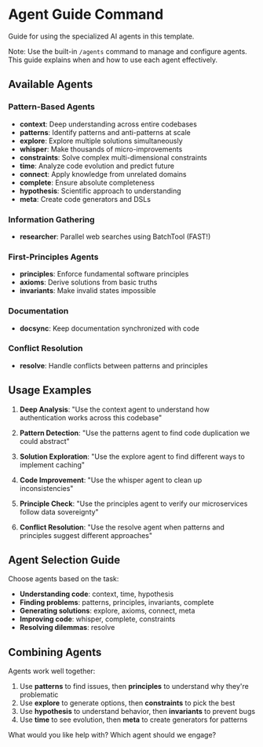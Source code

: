 # Agent Guide Command

Guide for using the specialized AI agents in this template. 

Note: Use the built-in `/agents` command to manage and configure agents. This guide explains when and how to use each agent effectively.

## Available Agents

### Pattern-Based Agents
- **context**: Deep understanding across entire codebases
- **patterns**: Identify patterns and anti-patterns at scale
- **explore**: Explore multiple solutions simultaneously
- **whisper**: Make thousands of micro-improvements
- **constraints**: Solve complex multi-dimensional constraints
- **time**: Analyze code evolution and predict future
- **connect**: Apply knowledge from unrelated domains
- **complete**: Ensure absolute completeness
- **hypothesis**: Scientific approach to understanding
- **meta**: Create code generators and DSLs

### Information Gathering
- **researcher**: Parallel web searches using BatchTool (FAST!)

### First-Principles Agents
- **principles**: Enforce fundamental software principles
- **axioms**: Derive solutions from basic truths
- **invariants**: Make invalid states impossible

### Documentation
- **docsync**: Keep documentation synchronized with code

### Conflict Resolution
- **resolve**: Handle conflicts between patterns and principles

## Usage Examples

1. **Deep Analysis**: "Use the context agent to understand how authentication works across this codebase"

2. **Pattern Detection**: "Use the patterns agent to find code duplication we could abstract"

3. **Solution Exploration**: "Use the explore agent to find different ways to implement caching"

4. **Code Improvement**: "Use the whisper agent to clean up inconsistencies"

5. **Principle Check**: "Use the principles agent to verify our microservices follow data sovereignty"

6. **Conflict Resolution**: "Use the resolve agent when patterns and principles suggest different approaches"

## Agent Selection Guide

Choose agents based on the task:
- **Understanding code**: context, time, hypothesis
- **Finding problems**: patterns, principles, invariants, complete
- **Generating solutions**: explore, axioms, connect, meta
- **Improving code**: whisper, complete, constraints
- **Resolving dilemmas**: resolve

## Combining Agents

Agents work well together:
1. Use **patterns** to find issues, then **principles** to understand why they're problematic
2. Use **explore** to generate options, then **constraints** to pick the best
3. Use **hypothesis** to understand behavior, then **invariants** to prevent bugs
4. Use **time** to see evolution, then **meta** to create generators for patterns

What would you like help with? Which agent should we engage?